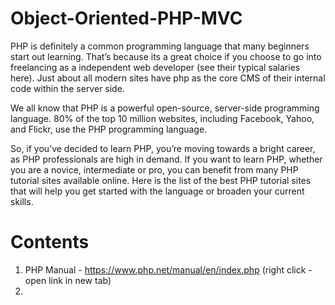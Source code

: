 # Object-Oriented-PHP-MVC
PHP is definitely a common programming language that many beginners start out learning. That’s because its a great choice if you choose to go into freelancing as a independent web developer (see their typical salaries here). Just about all modern sites have php as the core CMS of their internal code within the server side.

We all know that PHP is a powerful open-source, server-side programming language. 80% of the top 10 million websites, including Facebook, Yahoo, and Flickr, use the PHP programming language.

So, if you’ve decided to learn PHP, you’re moving towards a bright career, as PHP professionals are high in demand. If you want to learn PHP, whether you are a novice, intermediate or pro, you can benefit from many PHP tutorial sites available online. Here is the list of the best PHP tutorial sites that will help you get started with the language or broaden your current skills.

# Contents
1) PHP Manual - https://www.php.net/manual/en/index.php (right click - open link in new tab)
2) 